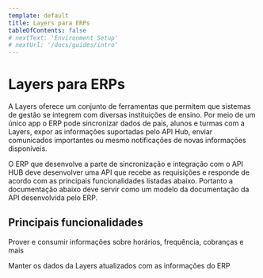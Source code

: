 ```yaml
---
template: default
title: Layers para ERPs
tableOfContents: false
# nextText: 'Environment Setup'
# nextUrl: '/docs/guides/intro'
---
```


# Layers para ERPs

A Layers oferece um conjunto de ferramentas que permitem que sistemas de gestão se integrem com diversas instituições de ensino. Por meio de um único app o ERP pode sincronizar dados de pais, alunos e turmas com a Layers, expor as informações suportadas pelo API Hub, enviar comunicados importantes ou mesmo notificações de novas informações disponíveis.

O ERP que desenvolve a parte de sincronização e integração com o API HUB deve desenvolver uma API que recebe as requisições e responde de acordo com as principais funcionalidades listadas abaixo. Portanto a documentação abaixo deve servir como um modelo da documentação da API desenvolvida pelo ERP.

## Principais funcionalidades

<docs-cards>
  <docs-card header="Layers API Hub" href="/docs/api/apihub" icon="/docs/assets/icons/Hub.svg">
    <p>Prover e consumir informações sobre horários, frequência, cobranças e mais</p>
  </docs-card>

  <docs-card header="Layers Data Sync" href="/docs/api/data" icon="/docs/assets/icons/Data.svg">
    <p>Manter os dados da Layers atualizados com as informações do ERP</p>
  </docs-card>

  <!-- <docs-card header="Notificações" href="/docs/concepts/funcionalidades/notificacoes" icon="/docs/assets/icons/Notifications.svg">
    <p>Mandar notificações push para android, ios e web</p>
  </docs-card> -->
</docs-cards>
